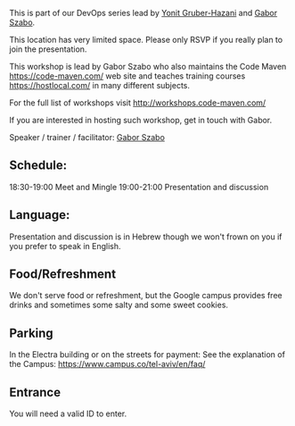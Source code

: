 
This is part of our DevOps series lead by [Yonit Gruber-Hazani](https://www.linkedin.com/in/yonitgruber/) and [Gabor Szabo](https://www.linkedin.com/in/szabgab/).

This location has very limited space. Please only RSVP if you really plan to join the presentation.

This workshop is lead by Gabor Szabo who also maintains the Code Maven https://code-maven.com/ web site and teaches training courses https://hostlocal.com/ in many different subjects.

For the full list of workshops visit http://workshops.code-maven.com/

If you are interested in hosting such workshop, get in touch with Gabor.

Speaker / trainer / facilitator: [Gabor Szabo](https://www.linkedin.com/in/szabgab/)

Schedule:
---------
18:30-19:00 Meet and Mingle
19:00-21:00 Presentation and discussion

Language:
---------
Presentation and discussion is in Hebrew though we won't frown on you if you prefer to speak in English.


Food/Refreshment
----------------
We don't serve food or refreshment, but the Google campus provides free drinks and sometimes some salty and some sweet cookies.

Parking
-------
In the Electra building or on the streets for payment:
See the explanation of the Campus: https://www.campus.co/tel-aviv/en/faq/

Entrance
--------
You will need a valid ID to enter.

